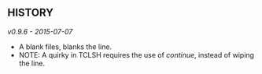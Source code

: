 ## HISTORY ##


*v0.9.6 - 2015-07-07*

* A blank files, blanks the line.
* NOTE: A quirky in TCLSH requires the use of *continue*, instead of wiping the line.